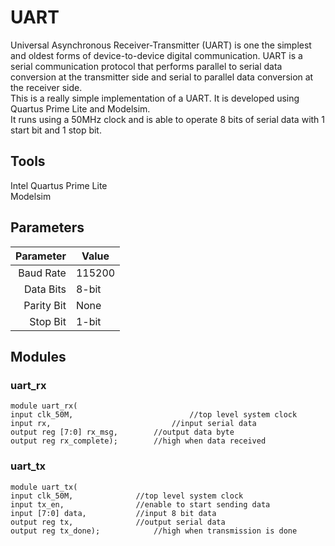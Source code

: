 # UART
Universal Asynchronous Receiver-Transmitter (UART) is one the simplest and oldest forms of device-to-device digital communication. UART is a serial communication protocol that performs parallel to serial data conversion at the transmitter side and serial to parallel data conversion at the receiver side.  
This is a really simple implementation of a UART. It is developed using Quartus Prime Lite and Modelsim.  
It runs using a 50MHz clock and is able to operate 8 bits of serial data with 1 start bit and 1 stop bit.  
## Tools  
Intel Quartus Prime Lite  
Modelsim  
## Parameters  
| **Parameter**  | **Value**  |
|-----------:|--------|
| Baud Rate  | 115200 |
| Data Bits  | 8-bit  |
| Parity Bit | None   |
| Stop Bit   | 1-bit  |  
## Modules  
### uart_rx
```
module uart_rx(
input clk_50M,                          //top level system clock 
input rx,	                        //input serial data  
output reg [7:0] rx_msg,		//output data byte  
output reg rx_complete);		//high when data received  
```
### uart_tx  
```
module uart_tx(
input clk_50M,				//top level system clock
input tx_en,				//enable to start sending data  
input [7:0] data,			//input 8 bit data  
output reg tx,				//output serial data  
output reg tx_done);			//high when transmission is done  
```
